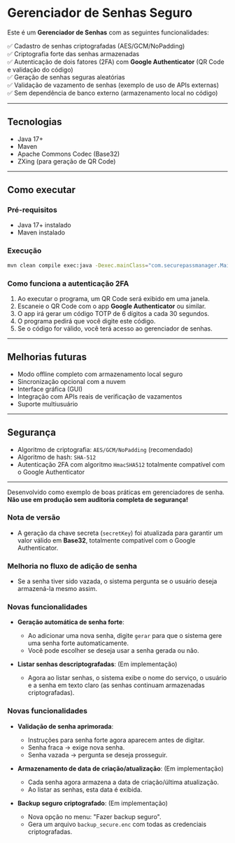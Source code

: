 
# Gerenciador de Senhas Seguro

Este é um **Gerenciador de Senhas** com as seguintes funcionalidades:

✅ Cadastro de senhas criptografadas (AES/GCM/NoPadding)  
✅ Criptografia forte das senhas armazenadas  
✅ Autenticação de dois fatores (2FA) com **Google Authenticator** (QR Code e validação do código)  
✅ Geração de senhas seguras aleatórias  
✅ Validação de vazamento de senhas (exemplo de uso de APIs externas)  
✅ Sem dependência de banco externo (armazenamento local no código)  

---

## Tecnologias

- Java 17+
- Maven
- Apache Commons Codec (Base32)
- ZXing (para geração de QR Code)

---

## Como executar

### Pré-requisitos

- Java 17+ instalado
- Maven instalado

### Execução

```bash
mvn clean compile exec:java -Dexec.mainClass="com.securepassmanager.Main"
```

### Como funciona a autenticação 2FA

1. Ao executar o programa, um QR Code será exibido em uma janela.
2. Escaneie o QR Code com o app **Google Authenticator** ou similar.
3. O app irá gerar um código TOTP de 6 dígitos a cada 30 segundos.
4. O programa pedirá que você digite este código.
5. Se o código for válido, você terá acesso ao gerenciador de senhas.

---

## Melhorias futuras

- Modo offline completo com armazenamento local seguro
- Sincronização opcional com a nuvem
- Interface gráfica (GUI)
- Integração com APIs reais de verificação de vazamentos
- Suporte multiusuário

---

## Segurança

- Algoritmo de criptografia: `AES/GCM/NoPadding` (recomendado)  
- Algoritmo de hash: `SHA-512`  
- Autenticação 2FA com algoritmo `HmacSHA512` totalmente compatível com o Google Authenticator

---

Desenvolvido como exemplo de boas práticas em gerenciadores de senha.  
**Não use em produção sem auditoria completa de segurança!**

### Nota de versão

- A geração da chave secreta (`secretKey`) foi atualizada para garantir um valor válido em **Base32**, totalmente compatível com o Google Authenticator.

### Melhoria no fluxo de adição de senha

- Se a senha tiver sido vazada, o sistema pergunta se o usuário deseja armazená-la mesmo assim.

### Novas funcionalidades

- **Geração automática de senha forte**:
    - Ao adicionar uma nova senha, digite `gerar` para que o sistema gere uma senha forte automaticamente.
    - Você pode escolher se deseja usar a senha gerada ou não.

- **Listar senhas descriptografadas**: (Em implementação) 

    - Agora ao listar senhas, o sistema exibe o nome do serviço, o usuário e a senha em texto claro (as senhas continuam armazenadas criptografadas).

### Novas funcionalidades

- **Validação de senha aprimorada**:
    - Instruções para senha forte agora aparecem antes de digitar.
    - Senha fraca → exige nova senha.
    - Senha vazada → pergunta se deseja prosseguir.

- **Armazenamento de data de criação/atualização**: (Em implementação)
    - Cada senha agora armazena a data de criação/última atualização.
    - Ao listar as senhas, esta data é exibida.

- **Backup seguro criptografado**: (Em implementação)
    - Nova opção no menu: "Fazer backup seguro".
    - Gera um arquivo `backup_secure.enc` com todas as credenciais criptografadas.
